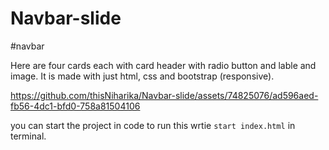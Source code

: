 # Navbar-slide
#navbar

Here are four cards each with card header with radio button and lable and image. 
It is made with just html, css and bootstrap (responsive).



https://github.com/thisNiharika/Navbar-slide/assets/74825076/ad596aed-fb56-4dc1-bfd0-758a81504106



you can start the project in code to run this wrtie `start index.html` in terminal.
